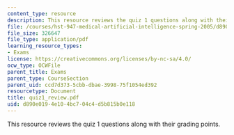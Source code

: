 ```yaml
---
content_type: resource
description: This resource reviews the quiz 1 questions along with their grading points.
file: /courses/hst-947-medical-artificial-intelligence-spring-2005/d890e0194e104bc704c4d5b815b0e118_quiz1_review.pdf
file_size: 326647
file_type: application/pdf
learning_resource_types:
- Exams
license: https://creativecommons.org/licenses/by-nc-sa/4.0/
ocw_type: OCWFile
parent_title: Exams
parent_type: CourseSection
parent_uid: ccd7d373-5cbb-dbae-3998-75f1054ed392
resourcetype: Document
title: quiz1_review.pdf
uid: d890e019-4e10-4bc7-04c4-d5b815b0e118
---
```

This resource reviews the quiz 1 questions along with their grading points.